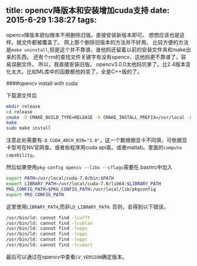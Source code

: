 title: opencv降版本和安装增加cuda支持
date: 2015-6-29 1:38:27
tags: 
---

opencv降版本貌似根本不用删除旧版。直接安装新版本即可。
想想应该也是这样，就文件都被覆盖了。
网上那个删除旧版本的方法并不好用。
比较方便的方法是`make uninstall`,但是这个并不靠谱，谁他妈还留着以前的安装文件夹和make出来的东西。
还有个rm的查找文件关键字有没有opencv，这他妈更不靠谱了，容易误删文件。
所以，我直接安装旧版。
opencv3.0.0太他妈坑爹了。比2.4版本变化太大。比如ML库中的函数都他妈变了，全是C++版的了。
<!--more-->
####opencv install with cuda

下载源文件后
```bash
mkdir release  
cd release  
cmake -D CMAKE_BUILD_TYPE=RELEASE -D CMAKE_INSTALL_PREFIX=/usr/local -D WITH_TBB=ON -D BUILD_NEW_PYTHON_SUPPORT=ON -D WITH_V4L=ON -D INSTALL_C_EXAMPLES=ON -D INSTALL_PYTHON_EXAMPLES=ON -D BUILD_EXAMPLES=ON -D WITH_QT=ON -D WITH_OPENGL=ON -D ENABLE_FAST_MATH=1 -D CUDA_FAST_MATH=1 -D WITH_CUBLAS=1 -D CUDA_ARCH_BIN="5.2"..  
make
sudo make install
```

注意此处需要有`-D CUDA_ARCH_BIN="3.0"`，这一个数根据显卡不同填，可依据显卡型号在NV官网查。或者些程序用cuda api查。或者matlab。里面的`compute capability`。

然后如果使用`pkg-config opencv --libs --cflags`需要在.bashrc中加入
```bash
export PATH=/usr/local/cuda-7.0/bin:$PATH
export LIBRARY_PATH=/usr/local/cuda-7.0/lib64:$LIBRARY_PATH
PKG_CONFIG_PATH=$PKG_CONFIG_PATH:/usr/local/lib/pkgconfig
export PKG_CONFIG_PATH
```
这里使用`LIBRARY_PATH`,而非`LD_LIBRARY_PATH`.
否则，会得到以下错误。
```bash
/usr/bin/ld: cannot find -lcufft
/usr/bin/ld: cannot find -lcublas
/usr/bin/ld: cannot find -lnpps
/usr/bin/ld: cannot find -lnppi
/usr/bin/ld: cannot find -lnppc
/usr/bin/ld: cannot find -lcudart
```

最后可以通过在opencv中查看`CV_VERSION`确定版本。